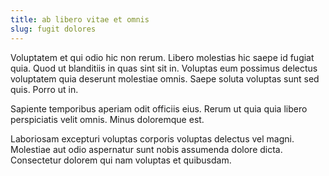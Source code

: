 ```yaml
---
title: ab libero vitae et omnis
slug: fugit dolores
---
```


Voluptatem et qui odio hic non rerum. Libero molestias hic saepe id fugiat quia. Quod ut blanditiis in quas sint sit in. Voluptas eum possimus delectus voluptatem quia deserunt molestiae omnis. Saepe soluta voluptas sunt sed quis. Porro ut in.

Sapiente temporibus aperiam odit officiis eius. Rerum ut quia quia libero perspiciatis velit omnis. Minus doloremque est.

Laboriosam excepturi voluptas corporis voluptas delectus vel magni. Molestiae aut odio aspernatur sunt nobis assumenda dolore dicta. Consectetur dolorem qui nam voluptas et quibusdam.
